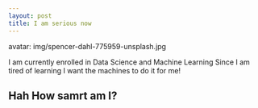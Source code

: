 ```yaml
---
layout: post
title: I am serious now
---
```


avatar: img/spencer-dahl-775959-unsplash.jpg
<p>
I am currently enrolled in Data Science and Machine Learning
Since I am tired of learning I want the machines to do it for me! 

<h2>Hah How samrt am I?</h2>
